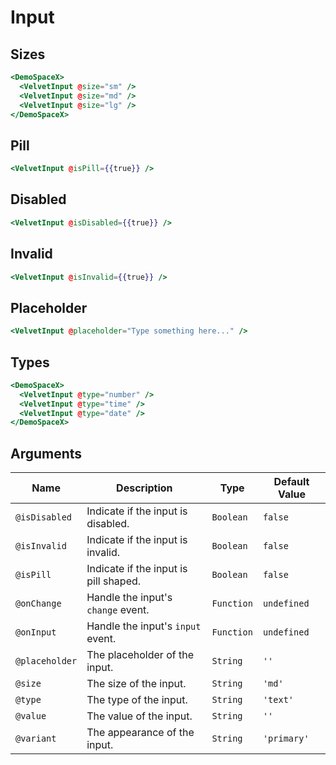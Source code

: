 # Input

## Sizes

```hbs preview-template
<DemoSpaceX>
  <VelvetInput @size="sm" />
  <VelvetInput @size="md" />
  <VelvetInput @size="lg" />
</DemoSpaceX>
```

## Pill

```hbs preview-template
<VelvetInput @isPill={{true}} />
```

## Disabled

```hbs preview-template
<VelvetInput @isDisabled={{true}} />
```

## Invalid

```hbs preview-template
<VelvetInput @isInvalid={{true}} />
```

## Placeholder

```hbs preview-template
<VelvetInput @placeholder="Type something here..." />
```

## Types

```hbs preview-template
<DemoSpaceX>
  <VelvetInput @type="number" />
  <VelvetInput @type="time" />
  <VelvetInput @type="date" />
</DemoSpaceX>
```

## Arguments

| Name           | Description                           | Type       | Default Value |
| -------------- | ------------------------------------- | ---------- | ------------- |
| `@isDisabled`  | Indicate if the input is disabled.    | `Boolean`  | `false`       |
| `@isInvalid`   | Indicate if the input is invalid.     | `Boolean`  | `false`       |
| `@isPill`      | Indicate if the input is pill shaped. | `Boolean`  | `false`       |
| `@onChange`    | Handle the input's `change` event.    | `Function` | `undefined`   |
| `@onInput`     | Handle the input's `input` event.     | `Function` | `undefined`   |
| `@placeholder` | The placeholder of the input.         | `String`   | `''`          |
| `@size`        | The size of the input.                | `String`   | `'md'`        |
| `@type`        | The type of the input.                | `String`   | `'text'`      |
| `@value`       | The value of the input.               | `String`   | `''`          |
| `@variant`     | The appearance of the input.          | `String`   | `'primary'`   |
